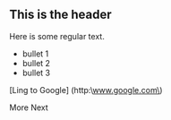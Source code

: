 ## This is the header

Here is some regular text.

* bullet 1
* bullet 2
* bullet 3

[Ling to Google] (http:\\www.google.com\)

More Next

